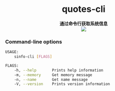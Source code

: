 <h1 align="center">quotes-cli</h1>
<div align="center">
 <strong>
   通过命令行获取系统信息
 </strong>
</div>
<div align="center">

<img src="https://github.com/Yangzhenzhao/sinfo-cli/workflows/CI/badge.svg" />
 
</div>


### Command-line options


```bash
USAGE:
    sinfo-cli [FLAGS]

FLAGS:
    -h, --help       Prints help information
    -m, --memory     Get memory message
    -n, --name       Get name message
    -V, --version    Prints version information
```
